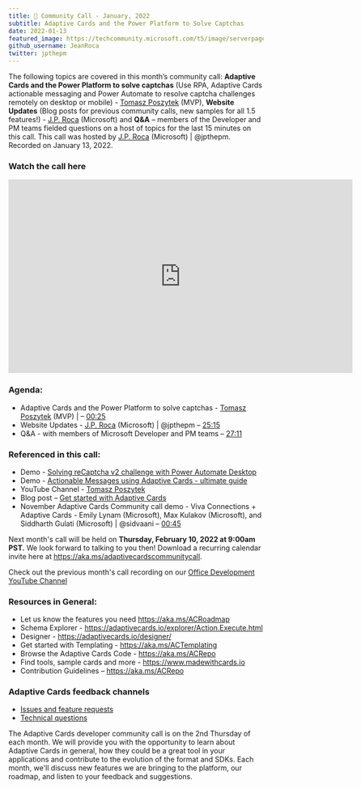```yaml
---
title: 📣 Community Call - January, 2022
subtitle: Adaptive Cards and the Power Platform to Solve Captchas
date: 2022-01-13
featured_image: https://techcommunity.microsoft.com/t5/image/serverpage/image-id/342854i897959EDC41B991B/image-size/large?v=v2&px=999
github_username: JeanRoca
twitter: jpthepm
---
```


The following topics are covered in this month’s community call: **Adaptive Cards and the Power Platform to solve captchas** (Use RPA, Adaptive Cards actionable messaging and Power Automate to resolve captcha challenges remotely on desktop or mobile) - [Tomasz Poszytek](http://twitter.com/TomaszPoszytek) (MVP), **Website Updates** (Blog posts for previous community calls, new samples for all 1.5 features!) - [J.P. Roca](http://twitter.com/jpthepm) (Microsoft) and **Q&A** – members of the Developer and PM teams fielded questions on a host of topics for the last 15 minutes on this call. This call was hosted by [J.P. Roca](http://twitter.com/jpthepm) (Microsoft) | @jpthepm. Recorded on January 13, 2022.

### Watch the call here

<iframe width="680" height="383" src="https://www.youtube.com/embed/1IOr7naHqYA" title="YouTube video player" frameborder="0" allow="accelerometer; autoplay; clipboard-write; encrypted-media; gyroscope; picture-in-picture" allowfullscreen></iframe>

### Agenda:
- Adaptive Cards and the Power Platform to solve captchas - [Tomasz Poszytek](http://twitter.com/TomaszPoszytek) (MVP) | – [00:25](https://youtu.be/1IOr7naHqYA?t=25)
- Website Updates - [J.P. Roca](http://twitter.com/jpthepm) (Microsoft) | @jpthepm – [25:15](https://youtu.be/1IOr7naHqYA?t=1515)
- Q&A - with members of Microsoft Developer and PM teams – [27:11](https://youtu.be/1IOr7naHqYA?t=1631)

### Referenced in this call:
- Demo - [Solving reCaptcha v2 challenge with Power Automate Desktop](https://youtu.be/9pgC02Co2rQ) 
- Demo - [Actionable Messages using Adaptive Cards - ultimate guide](https://youtu.be/x5IXd-g8OXw) 
- YouTube Channel - [Tomasz Poszytek](https://www.youtube.com/c/TomaszPoszytek) 
- Blog post – [Get started with Adaptive Cards](https://techcommunity.microsoft.com/t5/microsoft-365-pnp-blog/get-started-with-adaptive-cards/ba-p/2048786) 
- November Adaptive Cards Community call demo - Viva Connections + Adaptive Cards - Emily Lynam (Microsoft), Max Kulakov (Microsoft), and Siddharth Gulati (Microsoft) | @sidvaani – [00:45](https://youtu.be/_qDFDMUouxE?t=45)

Next month's call will be held on **Thursday, February 10, 2022 at 9:00am PST.** We look forward to talking to you then! Download a recurring calendar invite here at <https://aka.ms/adaptivecardscommunitycall>.

Check out the previous month's call recording on our [Office Development YouTube Channel](https://www.youtube.com/channel/UCV_6HOhwxYLXAGd-JOqKPoQ)

### Resources in General: 
- Let us know the features you need    https://aka.ms/ACRoadmap
- Schema Explorer - https://adaptivecards.io/explorer/Action.Execute.html
- Designer - https://adaptivecards.io/designer/ 
- Get started with Templating - https://aka.ms/ACTemplating
- Browse the Adaptive Cards Code - https://aka.ms/ACRepo
- Find tools, sample cards and more - https://www.madewithcards.io
- Contribution Guidelines – https://aka.ms/ACRepo 

### Adaptive Cards feedback channels

-   [Issues and feature requests](https://github.com/Microsoft/AdaptiveCards/issues)
-   [Technical questions](https://stackoverflow.com/questions/tagged/adaptive-cards)

The Adaptive Cards developer community call is on the 2nd Thursday of each month. We will provide you with the opportunity to learn about Adaptive Cards in general, how they could be a great tool in your applications and contribute to the evolution of the format and SDKs. Each month, we'll discuss new features we are bringing to the platform, our roadmap, and listen to your feedback and suggestions.